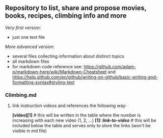 ## Repository to list, share and propose movies, books, recipes, climbing info and more 

*Very first version:*

- just one text file


*More advanced version:*

- several files collecting information about distinct topics
- all markdown files
- for markdown code reference see: https://github.com/adam-p/markdown-here/wiki/Markdown-Cheatsheet and https://help.github.com/en/github/writing-on-github/basic-writing-and-formatting-syntax#styling-text

### Climbing.md
1. link instruction videos and references the following way:

    **[video][1]** # this will be written in the table where the number is increasing with each new video (1, 2, ...)
    **[1]: _link-to-video_** # this will be included below the table and serves only to store the links (won't be visible in md file)




